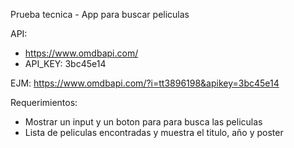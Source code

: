 Prueba tecnica - App para buscar peliculas

API:
- https://www.omdbapi.com/
- API_KEY: 3bc45e14

EJM: https://www.omdbapi.com/?i=tt3896198&apikey=3bc45e14

Requerimientos:

* Mostrar un input y un boton para para busca las peliculas
* Lista de peliculas encontradas y muestra el titulo, año y poster 